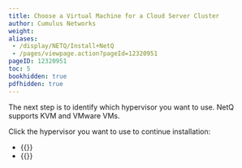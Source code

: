```yaml
---
title: Choose a Virtual Machine for a Cloud Server Cluster
author: Cumulus Networks
weight: 
aliases:
 - /display/NETQ/Install+NetQ
 - /pages/viewpage.action?pageId=12320951
pageID: 12320951
toc: 5
bookhidden: true
pdfhidden: true
---
```

The next step is to identify which hypervisor you want to use. NetQ supports KVM and VMware VMs.

Click the hypervisor you want to use to continue installation:

- {{<link title="Set Up Your KVM Virtual Machine for a Cloud Server Cluster" text="Use KVM">}}
- {{<link title="Set Up Your VMware Virtual Machine for a Cloud Server Cluster" text="Use VMware">}}
